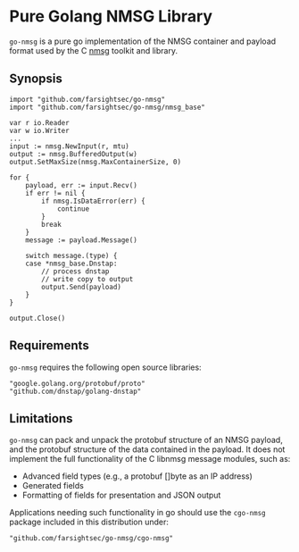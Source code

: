 # Pure Golang NMSG Library

`go-nmsg` is a pure go implementation of the NMSG container and payload
format used by the C [nmsg](https://github.com/farsightsec/nmsg) toolkit
and library.

## Synopsis

	import "github.com/farsightsec/go-nmsg"
	import "github.com/farsightsec/go-nmsg/nmsg_base"

	var r io.Reader
	var w io.Writer
	...
	input := nmsg.NewInput(r, mtu)
	output := nmsg.BufferedOutput(w)
	output.SetMaxSize(nmsg.MaxContainerSize, 0)

	for {
		payload, err := input.Recv()
		if err != nil {
			if nmsg.IsDataError(err) {
				continue
			}
			break
		}
		message := payload.Message()

		switch message.(type) {
		case *nmsg_base.Dnstap:
			// process dnstap
			// write copy to output
			output.Send(payload)
		}
	}

	output.Close()


## Requirements

`go-nmsg` requires the following open source libraries:

	"google.golang.org/protobuf/proto"
	"github.com/dnstap/golang-dnstap"

## Limitations

`go-nmsg` can pack and unpack the protobuf structure of an NMSG payload,
and the protobuf structure of the data contained in the payload. It does
not implement the full functionality of the C libnmsg message
modules, such as:

 * Advanced field types (e.g., a protobuf []byte as an IP address)
 * Generated fields
 * Formatting of fields for presentation and JSON output

Applications needing such functionality in go should use the
`cgo-nmsg` package included in this distribution under:

	"github.com/farsightsec/go-nmsg/cgo-nmsg"
